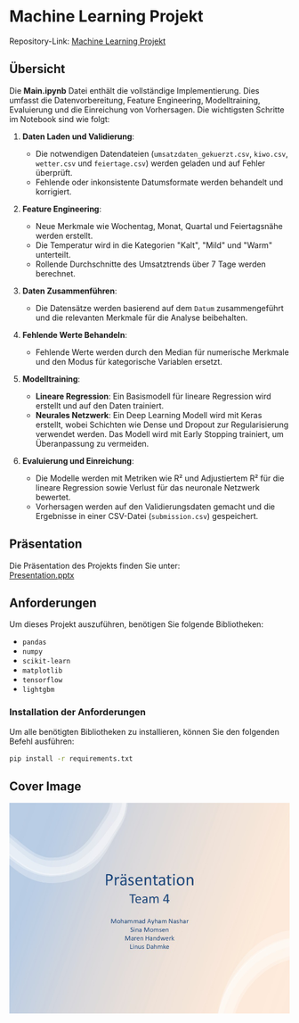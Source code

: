 # Machine Learning Projekt

Repository-Link: [Machine Learning Projekt](https://github.com/sina-1997-3/Machine-Learning-.git)

## Übersicht

Die **Main.ipynb** Datei enthält die vollständige Implementierung. Dies umfasst die Datenvorbereitung, Feature Engineering, Modelltraining, Evaluierung und die Einreichung von Vorhersagen. Die wichtigsten Schritte im Notebook sind wie folgt:

1. **Daten Laden und Validierung**:
   - Die notwendigen Datendateien (`umsatzdaten_gekuerzt.csv`, `kiwo.csv`, `wetter.csv` und `feiertage.csv`) werden geladen und auf Fehler überprüft.
   - Fehlende oder inkonsistente Datumsformate werden behandelt und korrigiert.

2. **Feature Engineering**:
   - Neue Merkmale wie Wochentag, Monat, Quartal und Feiertagsnähe werden erstellt.
   - Die Temperatur wird in die Kategorien "Kalt", "Mild" und "Warm" unterteilt.
   - Rollende Durchschnitte des Umsatztrends über 7 Tage werden berechnet.

3. **Daten Zusammenführen**:
   - Die Datensätze werden basierend auf dem `Datum` zusammengeführt und die relevanten Merkmale für die Analyse beibehalten.

4. **Fehlende Werte Behandeln**:
   - Fehlende Werte werden durch den Median für numerische Merkmale und den Modus für kategorische Variablen ersetzt.

5. **Modelltraining**:
   - **Lineare Regression**: Ein Basismodell für lineare Regression wird erstellt und auf den Daten trainiert.
   - **Neurales Netzwerk**: Ein Deep Learning Modell wird mit Keras erstellt, wobei Schichten wie Dense und Dropout zur Regularisierung verwendet werden. Das Modell wird mit Early Stopping trainiert, um Überanpassung zu vermeiden.

6. **Evaluierung und Einreichung**:
   - Die Modelle werden mit Metriken wie R² und Adjustiertem R² für die lineare Regression sowie Verlust für das neuronale Netzwerk bewertet.
   - Vorhersagen werden auf den Validierungsdaten gemacht und die Ergebnisse in einer CSV-Datei (`submission.csv`) gespeichert.

## Präsentation  

Die Präsentation des Projekts finden Sie unter:  
[Presentation.pptx](Presentation/Presentation.pptx)  

## Anforderungen

Um dieses Projekt auszuführen, benötigen Sie folgende Bibliotheken:

- `pandas`
- `numpy`
- `scikit-learn`
- `matplotlib`
- `tensorflow`
- `lightgbm`

### Installation der Anforderungen

Um alle benötigten Bibliotheken zu installieren, können Sie den folgenden Befehl ausführen:

```bash
pip install -r requirements.txt
```

## Cover Image

![Project Cover Image](Praesentation.png)